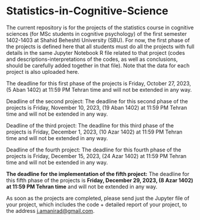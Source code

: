 # Statistics-in-Cognitive-Science

The current repository is for the projects of the statistics course in cognitive sciences (for MSc students in cognitive psychology) of the first semester 1402-1403 at Shahid Beheshti University (SBU). For now, the first phase of the projects is defined here that all students must do all the projects with full details in the same Jupyter Notebook R file related to that project (codes and descriptions-interpretations of the codes, as well as conclusions, should be carefully added together in that file). Note that the data for each project is also uploaded here.

The deadline for this first phase of the projects is Friday, October 27, 2023, (5 Aban 1402) at 11:59 PM Tehran time and will not be extended in any way.

Deadline of the second project: The deadline for this second phase of the projects is Friday, November 10, 2023, (19 Aban 1402) at 11:59 PM Tehran time and will not be extended in any way. 

Deadline of the third project: The deadline for this third phase of the projects is Friday, December 1, 2023, (10 Azar 1402) at 11:59 PM Tehran time and will not be extended in any way. 

Deadline of the fourth project: The deadline for this fourth phase of the projects is Friday, December 15, 2023, (24 Azar 1402) at 11:59 PM Tehran time and will not be extended in any way. 

**The deadline for the implementation of the fifth project:** The deadline for this fifth phase of the projects is **Friday, December 29, 2023, (8 Azar 1402) at 11:59 PM Tehran time** and will not be extended in any way. 


As soon as the projects are completed, please send just the Jupyter file of your project, which includes the code + detailed report of your project, to the address j.amanirad@gmail.com.

